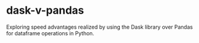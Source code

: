 # dask-v-pandas
Exploring speed advantages realized by using the Dask library over Pandas for dataframe operations in Python.
